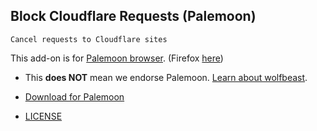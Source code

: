 ## Block Cloudflare Requests (Palemoon)

`Cancel requests to Cloudflare sites`


This add-on is for [Palemoon browser](https://en.wikipedia.org/wiki/Pale_Moon_(web_browser)). (Firefox [here](../../subfiles/about.bcma.md))  


- This **does NOT** mean we endorse Palemoon. [Learn about wolfbeast](../../cloudflare_users/README.md).

- [Download for Palemoon](https://git.nogafam.es/deCloudflare/deCloudflare/raw/branch/master/tool/block_cloudflare_requests_pm/bcfr.pm.xpi)

- [LICENSE](LICENSE)
